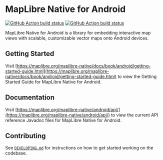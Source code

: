 # MapLibre Native for Android

[![GitHub Action build status](https://github.com/track-asia-vn/trackasia-native/workflows/android-ci/badge.svg)](https://github.com/track-asia-vn/trackasia-native/actions/workflows/android-ci.yml) [![GitHub Action build status](https://github.com/track-asia-vn/trackasia-native/workflows/android-release/badge.svg)](https://github.com/track-asia-vn/trackasia-native/actions/workflows/android-release.yml)

MapLibre Native for Android is a library for embedding interactive map views with scalable, customizable vector maps onto Android devices.

## Getting Started

Visit [https://maplibre.org/maplibre-native/docs/book/android/getting-started-guide.html](https://maplibre.org/maplibre-native/docs/book/android/getting-started-guide.html) to view the Getting Started Guide for MapLibre Native for Android.

## Documentation

Visit [https://maplibre.org/maplibre-native/android/api/](https://maplibre.org/maplibre-native/android/api/) to view the current API reference Javadoc files for MapLibre Native for Android.

## Contributing

See [`DEVELOPING.md`](./DEVELOPING.md) for instructions on how to get started working on the codebase.
